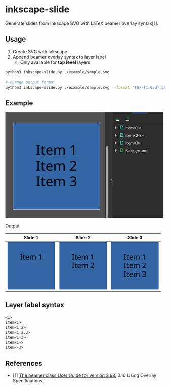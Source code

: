 # inkscape-slide

Generate slides from Inkscape SVG with LaTeX beamer overlay syntax[1].

## Usage

1. Create SVG with Inkscape
2. Append beamer overlay syntax to layer label
    - Only available for **top level** layers

```sh
python3 inkscape-slide.py ./example/sample.svg
```

```sh
# change output format
python3 inkscape-slide.py ./example/sample.svg --format '{0}-{1:03d}.png'
```

## Example

<img src="example/inkscape-screenshot.png" width="500px">

Output

|Slide 1|Slide 2|Slide 3|
|---|---|---|
|<img src="example/sample-1.png" width="150px">|<img src="example/sample-2.png" width="150px">|<img src="example/sample-3.png" width="150px">|

## Layer label syntax

```
<1>
item<1>
item<1,2>
item<1,2,3>
item<1-3>
item<1->
item<-3>
```

## References

- [1] [The beamer class User Guide for version 3.68.](http://tug.ctan.org/macros/latex/contrib/beamer/doc/beameruserguide.pdf) 3.10 Using Overlay Specifications
